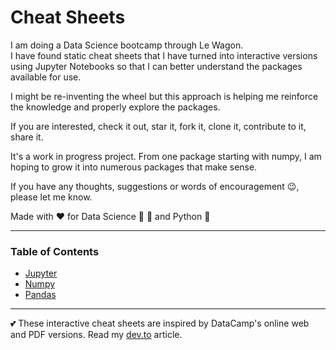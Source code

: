 # Cheat Sheets

I am doing a Data Science bootcamp through Le Wagon. \
I have found static cheat sheets that I have turned into interactive versions using Jupyter Notebooks so that I can better understand the packages available for use.

I might be re-inventing the wheel but this approach is helping me reinforce the knowledge and properly explore the packages.

If you are interested, check it out, star it, fork it, clone it, contribute to it, share it.

It's a work in progress project. From one package starting with numpy, I am hoping to grow it into numerous packages that make sense.

If you have any thoughts, suggestions or words of encouragement 😉, please let me know.

Made with ❤️ for Data Science 🔬 🧮 and Python 🐍

---

### Table of Contents

- [Jupyter](./jupyter.ipynb)
- [Numpy](./numpy.ipynb)
- [Pandas](./pandas.ipynb)

---

💕 These interactive cheat sheets are inspired by DataCamp's online web and PDF versions.
Read my [dev.to](https://dev.to/cbillowes/python-data-science-cheat-sheets-a-wip-project-2119) article.